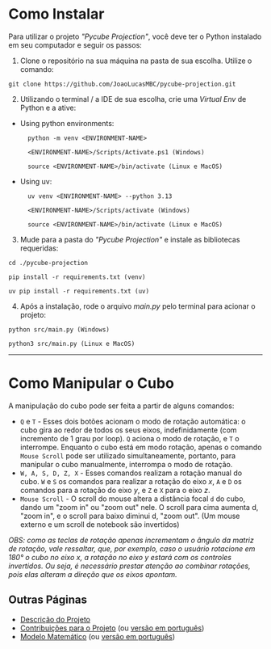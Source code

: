 # Como Instalar

Para utilizar o projeto <em>"Pycube Projection"</em>, você deve ter o Python instalado em seu computador e seguir os passos:

1. Clone o repositório na sua máquina na pasta de sua escolha. Utilize o comando:

`git clone https://github.com/JoaoLucasMBC/pycube-projection.git`

2. Utilizando o terminal / a IDE de sua escolha, crie uma *Virtual Env* de Python e a ative:

- Using python environments:

        python -m venv <ENVIRONMENT-NAME>

        <ENVIRONMENT-NAME>/Scripts/Activate.ps1 (Windows)

        source <ENVIRONMENT-NAME>/bin/activate (Linux e MacOS)

- Using uv:

        uv venv <ENVIRONMENT-NAME> --python 3.13

        <ENVIRONMENT-NAME>/Scripts/activate (Windows)

        source <ENVIRONMENT-NAME>/bin/activate (Linux e MacOS)

3. Mude para a pasta do <em>"Pycube Projection"</em> e instale as bibliotecas requeridas:

`cd ./pycube-projection`

`pip install -r requirements.txt (venv)`

`uv pip install -r requirements.txt (uv)`

4. Após a instalação, rode o arquivo *main.py* pelo terminal para acionar o projeto:

`python src/main.py (Windows)`

`python3 src/main.py (Linux e MacOS)`

---

# Como Manipular o Cubo

A manipulação do cubo pode ser feita a partir de alguns comandos:
* `Q` e `T` - Esses dois botões acionam o modo de rotação automática: o cubo gira ao redor de todos os seus eixos, indefinidamente (com incremento de 1 grau por loop). `Q` aciona o modo de rotação, e `T` o interrompe. Enquanto o cubo está em modo rotação, apenas o comando `Mouse Scroll` pode ser utilizado simultaneamente, portanto, para manipular o cubo manualmente, interrompa o modo de rotação.
* `W, A, S, D, Z, X` - Esses comandos realizam a rotação manual do cubo. `W` e `S` os comandos para realizar a rotação do eixo $x$, `A` e `D` os comandos para a rotação do eixo $y$, e `Z` e `X` para o eixo $z$.
* `Mouse Scroll` - O scroll do mouse altera a distância focal `d` do cubo, dando um "zoom in" ou "zoom out" nele. O scroll para cima aumenta d, "zoom in", e o scroll para baixo diminui d, "zoom out". (Um mouse externo e um scroll de notebook são invertidos)

*OBS: como as teclas de rotação apenas incrementam o ângulo da matriz de rotação, vale ressaltar, que, por exemplo, caso o usuário rotacione em 180° o cubo no eixo x, a rotação no eixo y estará com os controles invertidos. Ou seja, é necessário prestar atenção ao combinar rotações, pois elas alteram a direção que os eixos apontam.*

## Outras Páginas

- [Descrição do Projeto](../README.md)
- [Contribuições para o Projeto](CONTRIBUTING_.md) (ou [versão em português](CONTRIBUTING-PTBR.md))
- [Modelo Matemático](MATHEMATICAL-MODEL.md) (ou [versão em português](MATHEMATICAL-MODEL-PTBR.md))